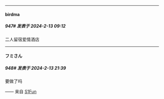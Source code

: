 
*****

####  birdma  
##### 947#       发表于 2024-2-13 09:12

二人留宿爱情酒店


*****

####  フミさん  
##### 948#       发表于 2024-2-13 21:39

要做了吗

—— 来自 [S1Fun](https://s1fun.koalcat.com)

